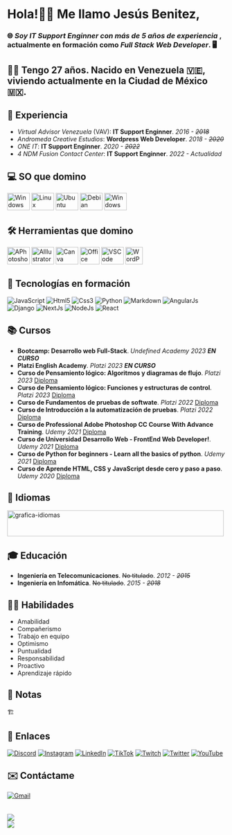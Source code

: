 <body>
  <h1>Hola!👋🏼 Me llamo <strong>Jesús Benitez</strong>,</h1>
  <h3>🌐 <em>Soy <strong>IT Support Enginner</strong> con más de <strong>5 años de experiencia</strong></em> , actualmente en formación como <em><strong>Full Stack Web Developer</strong></em>. 🖥</h3>
  <h2>🧔🏻 Tengo <strong>27 años</strong>. Nacido en <strong>Venezuela</strong> 🇻🇪, viviendo actualmente en la <strong>Ciudad de México</strong> 🇲🇽.</h2>
  <h2>💼 Experiencia</h2>
    <ul>
      <li><em>Virtual Advisor Venezuela</em> (VAV): <strong>IT Support Enginner</strong>. <em>2016 - <strike>2018</strike></em></li>
      <li><em>Andromeda Creative Estudios</em>: <strong>Wordpress Web Developer</strong>. <em>2018 - <strike>2020</strike></em></li>
      <li><em>ONE IT</em>: <strong>IT Support Enginner</strong>. <em>2020 - <strike>2022</strike></em></li>
      <li><em>4 NDM Fusion Contact Center</em>: <strong>IT Support Enginner</strong>. <em>2022 - Actualidad</em></li>
    </ul>  
  <h2>💻 SO que domino</h2>
    <div>
      <img src="https://cdn.jsdelivr.net/gh/devicons/devicon/icons/windows8/windows8-original.svg" height="40" width="52" alt="Windows"/>
      <img src="https://cdn.jsdelivr.net/gh/devicons/devicon/icons/linux/linux-original.svg" height="40" width="52" alt="Linux"/>
      <img src="https://cdn.jsdelivr.net/gh/devicons/devicon/icons/ubuntu/ubuntu-plain.svg" height="40" width="52" alt="Ubuntu"/>
      <img src="https://cdn.jsdelivr.net/gh/devicons/devicon/icons/debian/debian-original.svg" height="40" width="52" alt="Debian"/>
      <img src="https://documents.zhaokaifeng.com/uploads/2021/10/12/708c4e2d8ca1d82beadc2bd4d1d89033c93824bbc82d15cad7c1df09011ffaa5.svg" height="40" width="52" alt="Windows"/>
    </div>
  <h2>🛠️ Herramientas que domino</h2>
    <div>
      <img src="https://cdn.jsdelivr.net/gh/devicons/devicon/icons/photoshop/photoshop-plain.svg" height="40" width="52" alt="APhotoshop"/>
      <img src="https://cdn.jsdelivr.net/gh/devicons/devicon/icons/illustrator/illustrator-plain.svg" height="40" width="52" alt="AIllustrator"/>
      <img src="https://cdn.jsdelivr.net/gh/devicons/devicon/icons/canva/canva-original.svg" height="40" width="52" alt="Canva"/>
      <img src="https://cdn-icons-png.flaticon.com/512/732/732222.png" height="40" width="45" alt="Office"/>
      <img src="https://cdn.jsdelivr.net/gh/devicons/devicon/icons/vscode/vscode-original.svg" height="40" width="52" alt="VSCode"/>
      <img src="https://cdn-icons-png.flaticon.com/512/174/174881.png" height="40" width="40" alt="WordPress"/>
    </div>
  <h2>🚀 Tecnologías en formación</h2>
    <div>
      <img src="https://img.shields.io/badge/javascript-%23323330.svg?style=for-the-badge&logo=javascript&logoColor=%23F7DF1E" alt="JavaScript"/>
      <img src="https://img.shields.io/badge/html5-%23E34F26.svg?style=for-the-badge&logo=html5&logoColor=white" alt="Html5"/>
      <img src="https://img.shields.io/badge/css3-%231572B6.svg?style=for-the-badge&logo=css3&logoColor=white" alt="Css3"/>
      <img src="https://img.shields.io/badge/python-3670A0?style=for-the-badge&logo=python&logoColor=ffdd54" alt="Python"/>
      <img src="https://img.shields.io/badge/markdown-%23000000.svg?style=for-the-badge&logo=markdown&logoColor=white" alt="Markdown"/>
      <img src="https://img.shields.io/badge/angular.js-%23E23237.svg?style=for-the-badge&logo=angularjs&logoColor=white" alt="AngularJs"/>
      <img src="https://img.shields.io/badge/django-%23092E20.svg?style=for-the-badge&logo=django&logoColor=white" alt="Django"/>
      <img src="https://img.shields.io/badge/Next-black?style=for-the-badge&logo=next.js&logoColor=white" alt="NextJs"/>
      <img src="https://img.shields.io/badge/node.js-6DA55F?style=for-the-badge&logo=node.js&logoColor=white" alt="NodeJs"/>
      <img src="https://img.shields.io/badge/react-%2320232a.svg?style=for-the-badge&logo=react&logoColor=%2361DAFB" alt="React"/>
    </div>
  <h2>📚 Cursos</h2>
    <ul>
      <li><strong>Bootcamp: Desarrollo web Full-Stack</strong>. <em>Undefined Academy 2023   </em><em><strong>EN CURSO</strong></em></li>
      <li><strong>Platzi English Academy</strong>. <em>Platzi 2023   </em><em><strong>EN CURSO</strong></em></li>
      <li><strong>Curso de Pensamiento lógico: Algoritmos y diagramas de flujo</strong>. <em>Platzi 2023   </em><a href="https://drive.google.com/file/d/1dDPldDaZwrLrmV6tFhYS-YX-p47pCwQa/view?usp=sharing" title="Diploma">Diploma</a></li>
      <li><strong>Curso de Pensamiento lógico: Funciones y estructuras de control</strong>. <em>Platzi 2023   </em><a href="https://drive.google.com/file/d/12FXnSw2xmaQZXGVPFOpCep3xlWceJijK/view?usp=sharing" title="Diploma">Diploma</a></li>
      <li><strong>Curso de Fundamentos de pruebas de softwate</strong>. <em>Platzi 2022   </em><a href="https://drive.google.com/file/d/1CVYKFFv9azeMLRl3iBf_ec8wL5azLYhw/view?usp=share_link" title="Diploma">Diploma</a></li>
      <li><strong>Curso de Introducción a la automatización de pruebas</strong>. <em>Platzi 2022   </em><a href="https://drive.google.com/file/d/1JJzJc2ISLaExQf-XONF2JtmwJ09ztdlC/view?usp=sharing" title="Diploma">Diploma</a></li>
      <li><strong>Curso de Professional Adobe Photoshop CC Course With Advance Training</strong>. <em>Udemy 2021   </em><a href="https://udemy-certificate.s3.amazonaws.com/image/UC-a09002c2-1ab8-4f94-83a1-ddb27b93351d.jpg?v=1623886478000" title="Diploma">Diploma</a></li>
      <li><strong>Curso de Universidad Desarrollo Web - FrontEnd Web Developer!</strong>. <em>Udemy 2021   </em><a href="https://udemy-certificate.s3.amazonaws.com/image/UC-624a393d-97f3-4689-aff3-5cc3a47f1cb5.jpg?v=1624294972000" title="Diploma">Diploma</a></li>
      <li><strong>Curso de Python for beginners - Learn all the basics of python</strong>. <em>Udemy 2021   </em><a href="https://udemy-certificate.s3.amazonaws.com/image/UC-eb4c839f-00b8-48f4-ac85-e09d7f86c1a1.jpg?v=1622734246000" title="Diploma">Diploma</a></li>
      <li><strong>Curso de Aprende HTML, CSS y JavaScript desde cero y paso a paso</strong>. <em>Udemy 2020   </em><a href="https://udemy-certificate.s3.amazonaws.com/image/UC-e05766f6-a80f-41c7-af80-0f740c15891d.jpg?v=1599865928000" title="Diploma">Diploma</a></li>
    </ul>
  <h2>💬 Idiomas</h2>
    <div>
      <img src="https://lh3.googleusercontent.com/IUHtuEgwFC4wmnCdr1wPCeNNZFe-_i0dz9FpnDaV-oAE9-wRGP2TdEYHcLSfG8_coNPSTJL6pYeD_6y-8knWZNCIXCrm-53Y_4aaz1xX" height="60" width="500" alt="grafica-idiomas">
    </div>
  <h2>🎓 Educación</h2>
    <ul>
      <li><strong>Ingeniería en Telecomunicaciones</strong>. <strike>No titulado</strike>. <em>2012 - <strike>2015</strike></em></li>
      <li><strong>Ingeniería en Infomática</strong>. <strike>No titulado</strike>. <em>2015 - <strike>2018</strike></em></li>
    </ul>
  <h2>🦸‍♂️ Habilidades</h2>
    <ul>
      <li>Amabilidad</li>
      <li>Compañerismo</li>
      <li>Trabajo en equipo</li>
      <li>Optimismo</li>
      <li>Puntualidad</li>
      <li>Responsabilidad</li>
      <li>Proactivo</li>
      <li>Aprendizaje rápido</li>
    </ul>
  <h2>📝 Notas</h2>
    🏗️
  <h2>🔗 Enlaces</h2>
    <div>
      <a href="https://discord.gg/IDKJesBen#9115"><img src="https://img.shields.io/badge/Discord-%237289DA.svg?logo=discord&logoColor=white" alt="Discord"/></a>
      <a href="https://instagram.com/idkjesben"><img src="https://img.shields.io/badge/Instagram-%23E4405F.svg?logo=Instagram&logoColor=white" alt="Instagram"/></a>
      <a href="https://linkedin.com/in/jesus-benite-z"><img src="https://img.shields.io/badge/LinkedIn-%230077B5.svg?logo=linkedin&logoColor=white" alt="LinkedIn"/></a>
      <a href="https://tiktok.com/@idkjesben"><img src="https://img.shields.io/badge/TikTok-%23000000.svg?logo=TikTok&logoColor=white" alt="TikTok"/></a>
      <a href="https://twitch.tv/idkjesben1"><img src="https://img.shields.io/badge/Twitch-%239146FF.svg?logo=Twitch&logoColor=white" alt="Twitch"/></a>
      <a href="https://twitter.com/idkjesben"><img src="https://img.shields.io/badge/Twitter-%231DA1F2.svg?logo=Twitter&logoColor=white" alt="Twitter"/></a>
      <a href="https://youtube.com/@idkjesben"><img src="https://img.shields.io/badge/YouTube-%23FF0000.svg?logo=YouTube&logoColor=white" alt="YouTube"/></a>
    </div>
  <h2>✉️ Contáctame</h2>
    <div>
      <a href="mailto:jesusalbertobr95@gmail.com"><img src="https://raw.githubusercontent.com/maurodesouza/profile-readme-generator/master/src/assets/icons/social/gmail/default.svg" alt="Gmail"></a>
    </div><br/><br/>
  <section>
    <img src="https://quotes-github-readme.vercel.app/api?type=horizontal&theme=radical"><br/>
    <img src="https://visitcount.itsvg.in/api?id=idkjesben&icon=0&color=0">
  </section>
</body>
</html>
